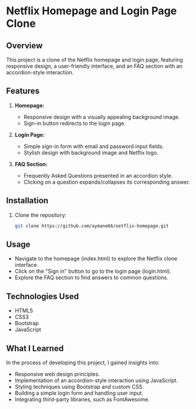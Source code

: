 # Netflix Homepage and Login Page Clone

## Overview

This project is a clone of the Netflix homepage and login page, featuring responsive design, a user-friendly interface, and an FAQ section with an accordion-style interaction.

## Features

1. **Homepage:**
   - Responsive design with a visually appealing background image.
   - Sign-in button redirects to the login page.

2. **Login Page:**
   - Simple sign-in form with email and password input fields.
   - Stylish design with background image and Netflix logo.

3. **FAQ Section:**
   - Frequently Asked Questions presented in an accordion style.
   - Clicking on a question expands/collapses its corresponding answer.


## Installation
1. Clone the repository:

   ```bash
   git clone https://github.com/aymane66/netflix-homepage.git


## Usage
- Navigate to the homepage (index.html) to explore the Netflix clone interface.
- Click on the "Sign in" button to go to the login page (login.html).
- Explore the FAQ section to find answers to common questions.

## Technologies Used
- HTML5
- CSS3
- Bootstrap
- JavaScript

## What I Learned
In the process of developing this project, I gained insights into:

- Responsive web design principles.
- Implementation of an accordion-style interaction using JavaScript.
- Styling techniques using Bootstrap and custom CSS.
- Building a simple login form and handling user input.
- Integrating third-party libraries, such as FontAwesome.
